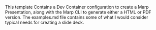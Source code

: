 This template Contains a Dev Container configuration to create a Marp Presentation, along with the Marp CLI to generate either a HTML or PDF version. The examples.md file contains some of what I would consider typical needs for creating a slide deck.
